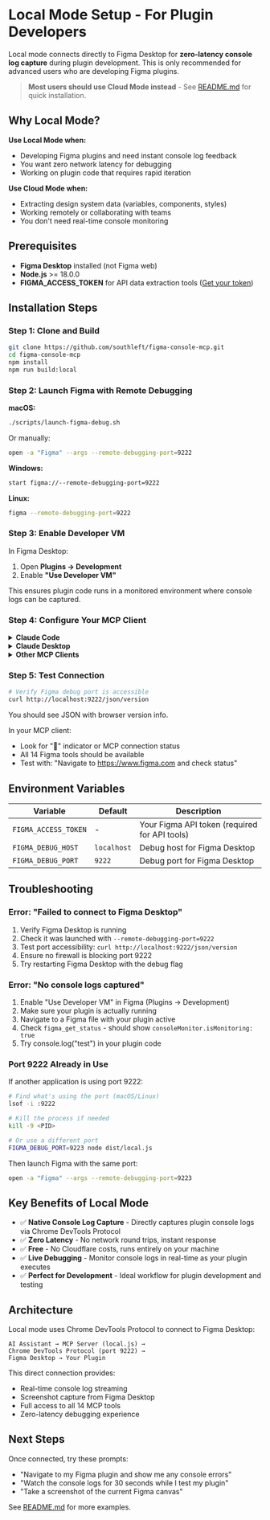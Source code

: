 # Local Mode Setup - For Plugin Developers

Local mode connects directly to Figma Desktop for **zero-latency console log capture** during plugin development. This is only recommended for advanced users who are developing Figma plugins.

> **Most users should use Cloud Mode instead** - See [README.md](README.md) for quick installation.

## Why Local Mode?

**Use Local Mode when:**
- Developing Figma plugins and need instant console log feedback
- You want zero network latency for debugging
- Working on plugin code that requires rapid iteration

**Use Cloud Mode when:**
- Extracting design system data (variables, components, styles)
- Working remotely or collaborating with teams
- You don't need real-time console monitoring

## Prerequisites

- **Figma Desktop** installed (not Figma web)
- **Node.js** >= 18.0.0
- **FIGMA_ACCESS_TOKEN** for API data extraction tools ([Get your token](https://www.figma.com/developers/api#access-tokens))

## Installation Steps

### Step 1: Clone and Build

```bash
git clone https://github.com/southleft/figma-console-mcp.git
cd figma-console-mcp
npm install
npm run build:local
```

### Step 2: Launch Figma with Remote Debugging

**macOS:**
```bash
./scripts/launch-figma-debug.sh
```

Or manually:
```bash
open -a "Figma" --args --remote-debugging-port=9222
```

**Windows:**
```bash
start figma://--remote-debugging-port=9222
```

**Linux:**
```bash
figma --remote-debugging-port=9222
```

### Step 3: Enable Developer VM

In Figma Desktop:
1. Open **Plugins → Development**
2. Enable **"Use Developer VM"**

This ensures plugin code runs in a monitored environment where console logs can be captured.

### Step 4: Configure Your MCP Client

<details>
<summary><b>Claude Code</b></summary>

**One-line install:**

```bash
claude mcp add figma-console --env FIGMA_ACCESS_TOKEN=figd_your_token_here -- node /path/to/figma-console-mcp/dist/local.js
```

**Important:**
- Replace `/path/to/figma-console-mcp` with your actual path to the cloned repository
- Replace `figd_your_token_here` with your actual Figma access token

**Verify:**
```bash
claude mcp list
```

Should show `figma-console: connected`

**Optional environment variables:**

If you need to customize the debug port or host:

```bash
claude config edit
```

Add to the `figma-console` entry:
```json
{
  "mcpServers": {
    "figma-console": {
      "command": "node",
      "args": ["/path/to/figma-console-mcp/dist/local.js"],
      "env": {
        "FIGMA_ACCESS_TOKEN": "figd_your_token_here",
        "FIGMA_DEBUG_PORT": "9222",
        "FIGMA_DEBUG_HOST": "localhost"
      }
    }
  }
}
```

</details>

<details>
<summary><b>Claude Desktop</b></summary>

**Location:** `~/Library/Application Support/Claude/claude_desktop_config.json` (macOS) or `%APPDATA%\Claude\claude_desktop_config.json` (Windows)

```json
{
  "mcpServers": {
    "figma-console": {
      "command": "node",
      "args": ["/absolute/path/to/figma-console-mcp/dist/local.js"],
      "env": {
        "FIGMA_ACCESS_TOKEN": "figd_your_token_here",
        "FIGMA_DEBUG_PORT": "9222",
        "FIGMA_DEBUG_HOST": "localhost"
      }
    }
  }
}
```

**Important:**
- Replace `/absolute/path/to/figma-console-mcp` with your actual path!
- Replace `figd_your_token_here` with your actual Figma access token

</details>

<details>
<summary><b>Other MCP Clients</b></summary>

Use the same configuration pattern:

```json
{
  "command": "node",
  "args": ["/absolute/path/to/figma-console-mcp/dist/local.js"],
  "env": {
    "FIGMA_ACCESS_TOKEN": "figd_your_token_here",
    "FIGMA_DEBUG_PORT": "9222",
    "FIGMA_DEBUG_HOST": "localhost"
  }
}
```

Consult your MCP client's documentation for the specific configuration file location.

</details>

### Step 5: Test Connection

```bash
# Verify Figma debug port is accessible
curl http://localhost:9222/json/version
```

You should see JSON with browser version info.

In your MCP client:
- Look for "🔌" indicator or MCP connection status
- All 14 Figma tools should be available
- Test with: "Navigate to https://www.figma.com and check status"

## Environment Variables

| Variable | Default | Description |
|----------|---------|-------------|
| `FIGMA_ACCESS_TOKEN` | - | Your Figma API token (required for API tools) |
| `FIGMA_DEBUG_HOST` | `localhost` | Debug host for Figma Desktop |
| `FIGMA_DEBUG_PORT` | `9222` | Debug port for Figma Desktop |

## Troubleshooting

### Error: "Failed to connect to Figma Desktop"

1. Verify Figma Desktop is running
2. Check it was launched with `--remote-debugging-port=9222`
3. Test port accessibility: `curl http://localhost:9222/json/version`
4. Ensure no firewall is blocking port 9222
5. Try restarting Figma Desktop with the debug flag

### Error: "No console logs captured"

1. Enable "Use Developer VM" in Figma (Plugins → Development)
2. Make sure your plugin is actually running
3. Navigate to a Figma file with your plugin active
4. Check `figma_get_status` - should show `consoleMonitor.isMonitoring: true`
5. Try console.log("test") in your plugin code

### Port 9222 Already in Use

If another application is using port 9222:

```bash
# Find what's using the port (macOS/Linux)
lsof -i :9222

# Kill the process if needed
kill -9 <PID>

# Or use a different port
FIGMA_DEBUG_PORT=9223 node dist/local.js
```

Then launch Figma with the same port:
```bash
open -a "Figma" --args --remote-debugging-port=9223
```

## Key Benefits of Local Mode

- ✅ **Native Console Log Capture** - Directly captures plugin console logs via Chrome DevTools Protocol
- ✅ **Zero Latency** - No network round trips, instant response
- ✅ **Free** - No Cloudflare costs, runs entirely on your machine
- ✅ **Live Debugging** - Monitor console logs in real-time as your plugin executes
- ✅ **Perfect for Development** - Ideal workflow for plugin development and testing

## Architecture

Local mode uses Chrome DevTools Protocol to connect to Figma Desktop:

```
AI Assistant → MCP Server (local.js) →
Chrome DevTools Protocol (port 9222) →
Figma Desktop → Your Plugin
```

This direct connection provides:
- Real-time console log streaming
- Screenshot capture from Figma Desktop
- Full access to all 14 MCP tools
- Zero-latency debugging experience

## Next Steps

Once connected, try these prompts:
- "Navigate to my Figma plugin and show me any console errors"
- "Watch the console logs for 30 seconds while I test my plugin"
- "Take a screenshot of the current Figma canvas"

See [README.md](README.md#example-prompts) for more examples.
